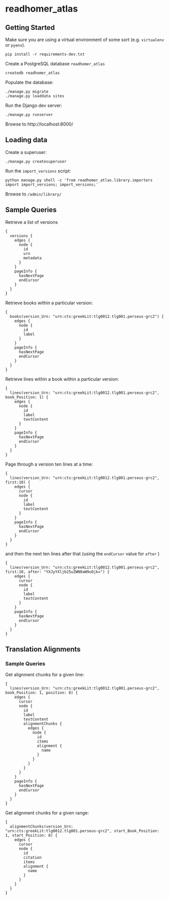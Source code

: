 # readhomer_atlas

## Getting Started

Make sure you are using a virtual environment of some sort (e.g. `virtualenv` or
`pyenv`).

```
pip install -r requirements-dev.txt
```

Create a PostgreSQL database `readhomer_atlas`

```
createdb readhomer_atlas
```

Populate the database:

```
./manage.py migrate
./manage.py loaddata sites
```

Run the Django dev server:
```
./manage.py runserver
```

Browse to http://localhost:8000/

## Loading data

Create a superuser:

```
./manage.py createsuperuser
```

Run the `import_versions` script:

```
python manage.py shell -c 'from readhomer_atlas.library.importers import import_versions; import_versions;'
```

Browse to `/admin/library/`

## Sample Queries

Retrieve a list of versions
```
{
  versions {
    edges {
      node {
        id
        urn
        metadata
      }
    }
    pageInfo {
      hasNextPage
      endCursor
    }
  }
}
```

Retrieve books within a particular version:
```
{
  books(version_Urn: "urn:cts:greekLit:tlg0012.tlg001.perseus-grc2") {
    edges {
      node {
        id
        label
      }
    }
    pageInfo {
      hasNextPage
      endCursor
    }
  }
}
```

Retrieve lines within a book within a particular version:
```
{
  lines(version_Urn: "urn:cts:greekLit:tlg0012.tlg001.perseus-grc2", book_Position: 1) {
    edges {
      node {
        id
        label
        textContent
      }
    }
    pageInfo {
      hasNextPage
      endCursor
    }
  }
}
```

Page through a version ten lines at a time:
```
{
  lines(version_Urn: "urn:cts:greekLit:tlg0012.tlg001.perseus-grc2", first:10) {
    edges {
      cursor
      node {
        id
        label
        textContent
      }
    }
    pageInfo {
      hasNextPage
      endCursor
    }
  }
}
```

and then the next ten lines after that (using the `endCursor` value for `after` )
```
{
  lines(version_Urn: "urn:cts:greekLit:tlg0012.tlg001.perseus-grc2", first:10, after: "YXJyYXljb25uZWN0aW9uOjk=") {
    edges {
      cursor
      node {
        id
        label
        textContent
      }
    }
    pageInfo {
      hasNextPage
      endCursor
    }
  }
}
```

## Translation Alignments

### Sample Queries

Get alignment chunks for a given line:
```
{
  lines(version_Urn: "urn:cts:greekLit:tlg0012.tlg001.perseus-grc2", book_Position: 1, position: 8) {
    edges {
      cursor
      node {
        id
        label
        textContent
        alignmentChunks {
          edges {
            node {
              id
              items
              alignment {
                name
              }
            }
          }
        }
      }
    }
    pageInfo {
      hasNextPage
      endCursor
    }
  }
}
```

Get alignment chunks for a given range:
```
{
  alignmentChunks(version_Urn: "urn:cts:greekLit:tlg0012.tlg001.perseus-grc2", start_Book_Position: 1, start_Position: 8) {
    edges {
      cursor
      node {
        id
        citation
        items
        alignment {
          name
        }
      }
    }
  }
}
```

